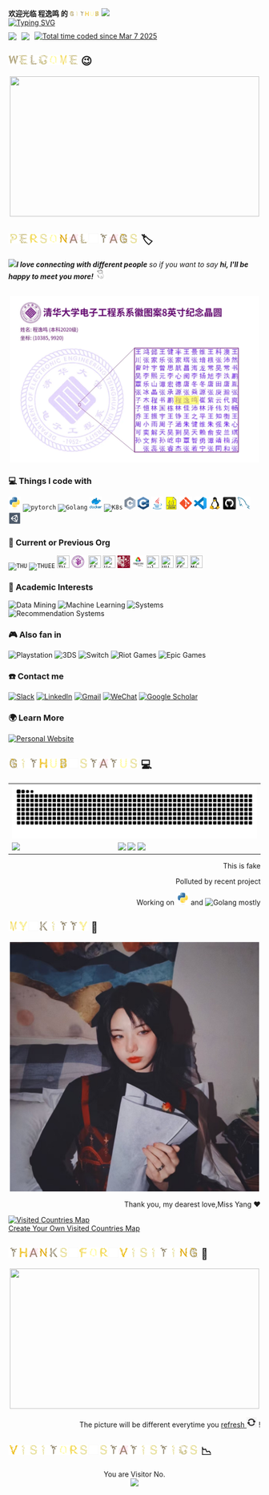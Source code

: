 <!-- 欢迎区域 --> 
<div align="left">
  <strong>欢迎光临 程逸鸣 的 <img src="images/wasm/vvg.svg" width="10" /><img src="images/wasm/vvi.svg" width="10" /><img src="images/wasm/vvt.svg" width="10" /><img src="images/wasm/vvh.svg" width="10" /><img src="images/wasm/vvu.svg" width="10" /><img src="images/wasm/vvb.svg" width="10" /></strong>
  <img src="https://media.giphy.com/media/mGcNjsfWAjY5AEZNw6/giphy.gif" width="50">
</div>

<!-- 名字动态打字效果 -->
<div style="display: flex; align-items: center; gap: 10px;">
  <a href="https://eaminc.github.io/">
    <img src="https://readme-typing-svg.demolab.com?font=Fira+Code&pause=1000&width=800&lines=Eamin+Chan" alt="Typing SVG" />
  </a>
</div>

<!-- 徽章区域 -->
<div style="display: flex; align-items: center; gap: 10px; margin-top: 10px;">
  <img src="https://img.shields.io/github/stars/EaminC?style=flat&logoColor=%23bc266e&labelColor=%23595959&color=%2391ed73" />
  <img src="https://img.shields.io/github/followers/EaminC?style=flat&logoColor=%23bc266e&labelColor=%23595959&color=%2361ed71" />
  <a href="https://wakatime.com/@a6ed95d8-6b44-45ab-bd18-8bf5da334f6a">
    <img src="https://wakatime.com/badge/user/a6ed95d8-6b44-45ab-bd18-8bf5da334f6a.svg" alt="Total time coded since Mar 7 2025" />
  </a>
</div>

<!-- Wink 图片 -->
<!-- welcome -->
## <img src="images/wasm/vvw.svg" width="20" /><img src="images/wasm/vve.svg" width="20" /><img src="images/wasm/vvl.svg" width="20" /><img src="images/wasm/vvc.svg" width="20" /><img src="images/wasm/vvo.svg" width="20" /><img src="images/wasm/vvm.svg" width="20" /><img src="images/wasm/vve.svg" width="20" /> 😉


<p align="center">
  <img src="https://waifu-getter.vercel.app/sfw/wink" width="498" height="280" />
</p>




<!-- Personal Tags 区域 -->
## <img src="images/wasm/vvp.svg" width="20" /><img src="images/wasm/vve.svg" width="20" /><img src="images/wasm/vvr.svg" width="20" /><img src="images/wasm/vvs.svg" width="20" /><img src="images/wasm/vvo.svg" width="20" /><img src="images/wasm/vvn.svg" width="20" /><img src="images/wasm/vva.svg" width="20" /><img src="images/wasm/vvl.svg" width="20" /><img src="images/wasm/vvspace.svg" width="20" /><img src="images/wasm/vvt.svg" width="20" /><img src="images/wasm/vva.svg" width="20" /><img src="images/wasm/vvg.svg" width="20" /><img src="images/wasm/vvs.svg" width="20" /> 🏷️



<img src="https://media1.giphy.com/media/v1.Y2lkPTc5MGI3NjExN3A2MDBzbmUzeXVyNXE4YjQ5cndvbTR4OGdqOTV5cGYzNm83a3o4ayZlcD12MV9pbnRlcm5hbF9naWZfYnlfaWQmY3Q9Zw/tHIRLHtNwxpjIFqPdV/giphy.gif" width="20"><em><b>I love connecting with different people</b> so if you want to say <b>hi, I'll be happy to meet you more!</b> </em><img src="images/pic1.png" width="20">
<br /><br />

<p align="center">
  <a href="http://183.173.146.12:3000/">
    <img src="images/ee.jpg" width="498" />
  </a>
</p>


<!-- 技术栈展示 -->
<h3>💻 Things I code with</h3>
<p align="left">
  <code><img title="Python" height="25" src="images/python-original.svg"></code>
  <code><img title="pytorch" height="25" src="https://raw.githubusercontent.com/rahul-jha98/github_readme_icons/main/language_and_tools/square/pytorch/pytorch.svg"></code>
  <code><img title="Golang" height="25" src="https://raw.githubusercontent.com/marwin1991/profile-technology-icons/refs/heads/main/icons/go.png"></code>
  <code><img title="Docker" height="25" src="https://raw.githubusercontent.com/github/explore/80688e429a7d4ef2fca1e82350fe8e3517d3494d/topics/docker/docker.png"></code>
  <code><img title="K8s" height="25" src="https://avatars.githubusercontent.com/u/13629408?s=200&v=4"></code>
  <code><img title="C" height="25" src="images/c.svg"></code>
  <code><img title="C++" height="25" src="images/cpp.svg"></code>
  <code><img title="Java" height="25" src="images/java-original.svg"></code>
  <code><img title="JSON" height="25" src="images/json.svg"></code>
  <code><img title="Git" height="25" src="images/git-original.svg"></code>
  <code><img title="Visual Studio Code" height="25" src="images/vscode.svg"></code>
  <code><img title="Linux" height="25" src="https://raw.githubusercontent.com/github/explore/80688e429a7d4ef2fca1e82350fe8e3517d3494d/topics/linux/linux.png"></code>
  <code><img title="GitHub" height="25" src="images/github.svg"></code>
  <code><img title="MySQL" height="25" src="images/mysql.svg"></code>
  <code><img title="Unity" height="25" src="images/unity3d.svg"></code>
</p>

<!-- 学校与组织 -->
<h3>🚀 Current or Previous Org</h3>
<p align="left">
  <code><img title="THU" height="25" src="https://upload.wikimedia.org/wikipedia/commons/e/ec/Tsinghua_University_Logo.svg"></code>
  <code><img title="THUEE" height="25" src="https://upload.wikimedia.org/wikipedia/zh/d/d0/Department_of_Electronic_Engineering%2C_Tsinghua_University.svg"></code>
  <code><img title="THULAW" width="25" height="25" src="https://upload.wikimedia.org/wikipedia/zh/c/cd/School_of_Law%2C_Tsinghua_University.svg"></code>
  <code><img title="THUIE" width="30" height="25" src="images/thuie.png"></code>
  <code><img title="FIBLAB" width="25" height="25" src="https://fi.ee.tsinghua.edu.cn/static/img/logo/thu-fib-lab.svg"></code>
  <code><img title="Uchicago" width="25" height="25" src="https://upload.wikimedia.org/wikipedia/en/7/79/University_of_Chicago_shield.svg"></code>
  <code><img title="UchiCS" width="25" height="25" src="images/UChics.jpeg"></code>
  <code><img title="Argone" width="25" height="25" src="images/Argone.png"></code>
  <code><img title="vllm" width="25" height="25" src="https://avatars.githubusercontent.com/u/136984999?s=200&v=4"></code>
  <code><img title="UH" width="25" height="25" src="https://upload.wikimedia.org/wikipedia/commons/e/e8/Houston_Cougars_primary_logo.svg"></code>
  <code><img title="EESAST" width="25" height="25" src="https://docs.eesast.com/img/favicon.ico"></code>
  <code><img title="MidSchool" width="25" height="25" src="https://upload.wikimedia.org/wikipedia/commons/b/b7/High_School_of_JDFZ_funny_picture.jpg"></code>
</p>

<!-- 学术兴趣 -->
### 📖 Academic Interests
![Data Mining](https://img.shields.io/badge/Data%20Mining-0078D4?style=for-the-badge&logo=databricks&logoColor=white)
![Machine Learning](https://img.shields.io/badge/Machine%20Learning-F9A03C?style=for-the-badge&logo=pytorch&logoColor=white)
![Systems](https://img.shields.io/badge/Systems-8A2BE2?style=for-the-badge&logo=nvidia&logoColor=white)
![Recommendation Systems](https://img.shields.io/badge/Recommendation%20Systems-FF4088?style=for-the-badge&logo=meituan&logoColor=white)

<!-- 兴趣爱好 -->
### 🎮 Also fan in
![Playstation](https://img.shields.io/badge/Playstation-003791?style=for-the-badge&logo=playstation&logoColor=white)
![3DS](https://img.shields.io/badge/3DS-D12228?style=for-the-badge&logo=nintendo-3ds&logoColor=white)
![Switch](https://img.shields.io/badge/Switch-E60012?style=for-the-badge&logo=nintendo-switch&logoColor=white)
![Riot Games](https://img.shields.io/badge/riotgames-D32936.svg?style=for-the-badge&logo=riotgames&logoColor=white)
![Epic Games](https://img.shields.io/badge/epicgames-%23313131.svg?style=for-the-badge&logo=epicgames&logoColor=white)

<!-- 联系方式 -->
### ☎️ Contact me
[![Slack](https://img.shields.io/badge/Slack-4A154B?style=for-the-badge&logo=slack&logoColor=white)](https://eaminsslack.slack.com/archives/C08H4BZPXNV)
[![LinkedIn](https://img.shields.io/badge/LinkedIn-%230077B5.svg?style=for-the-badge&logo=linkedin&logoColor=white)](https://www.linkedin.com/in/yiming-cheng-429999330/)
[![Gmail](https://img.shields.io/badge/Gmail-D14836?style=for-the-badge&logo=gmail&logoColor=white)](mailto:eaminc0328@gmail.com)
[![WeChat](https://img.shields.io/badge/WeChat-07C160?style=for-the-badge&logo=wechat&logoColor=white)](https://raw.githubusercontent.com/EaminC/EaminC/main/images/Wechat.jpg)
[![Google Scholar](https://img.shields.io/badge/Google%20Scholar-FF4088?style=for-the-badge&logo=google-scholar&logoColor=white)](https://scholar.google.com/citations?user=NeeNIjIAAAAJ&hl=en)

<!-- 个人网站 -->
### 🌍 Learn More
[![Personal Website](https://img.shields.io/badge/Personal%20Website-Click-%23022233?style=for-the-badge&logo=googlechrome&labelColor=%2302c6a4&logoColor=white)](https://eaminc.github.io/)


<!-- GitHub 统计区域 -->
## <img src="images/wasm/vvg.svg" width="20" /><img src="images/wasm/vvi.svg" width="20" /><img src="images/wasm/vvt.svg" width="20" /><img src="images/wasm/vvh.svg" width="20" /><img src="images/wasm/vvu.svg" width="20" /><img src="images/wasm/vvb.svg" width="20" /><img src="images/wasm/vvspace.svg" width="20" /><img src="images/wasm/vvs.svg" width="20" /><img src="images/wasm/vvt.svg" width="20" /><img src="images/wasm/vva.svg" width="20" /><img src="images/wasm/vvt.svg" width="20" /><img src="images/wasm/vvu.svg" width="20" /><img src="images/wasm/vvs.svg" width="20" /> 💻


<table width="100%" cellspacing="0" cellpadding="0">
  <!-- Snake 动画横幅，单独一行 -->
  <tr>
    <td colspan="2">
      <picture width="100%">
        <source width="100%" media="(prefers-color-scheme: dark)" srcset="https://raw.githubusercontent.com/EaminC/EaminC/output/github-contribution-grid-snake-dark.svg">
        <source width="100%" media="(prefers-color-scheme: light)" srcset="https://raw.githubusercontent.com/EaminC/EaminC/output/github-contribution-grid-snake.svg">
        <img width="100%" alt="github contribution grid snake animation" src="https://raw.githubusercontent.com/EaminC/EaminC/output/github-contribution-grid-snake.svg">
      </picture>
    </td>
  </tr>

  <!-- 主内容 -->
  <tr valign="top">
    <td width="42%" style="padding-right: 10px;">
      <!-- 语言使用图 -->
      <img 
        src="https://github-readme-stats.vercel.app/api/top-langs/?username=EaminC&locale=ja&line_height=33&theme=dracula&langs_count=20&layout=donut-vertical" 
        width="100%" 
        style="object-fit: cover; width: 100%;" 
      />
    </td>
    <td width="58%">
      <!-- 连续打卡图 -->
      <picture>
        <source media="(prefers-color-scheme: dark)" srcset="https://github-readme-streak-stats.herokuapp.com/?user=EaminC&theme=dark&hide_border=true" />
        <source media="(prefers-color-scheme: light)" srcset="https://github-readme-streak-stats.herokuapp.com/?user=EaminC&theme=light&hide_border=true" />
        <img 
          src="https://github-readme-streak-stats.herokuapp.com/?user=EaminC&theme=default&hide_border=true" 
          width="100%" 
        />
      </picture>
      <!-- 奖杯图 -->
      <img 
        src="https://github-profile-trophy.vercel.app/?username=EaminC&theme=gruvbox&row=1&column=5&no-frame=true&no-bg=true" 
        width="100%" 
      />
      <!-- 总览图 -->
      <img 
        src="https://github-readme-stats.vercel.app/api?username=EaminC&show_icons=true&theme=cobalt&count_private=true" 
        width="100%" 
      />
    </td>
  </tr>
</table>


<p align="right">This is fake</p>
<p align="right">Polluted by recent project</p>
<p align="right">Working on <img title="Python" height="25" src="images/python-original.svg"> and <img title="Golang" height="25" src="https://raw.githubusercontent.com/marwin1991/profile-technology-icons/refs/heads/main/icons/go.png"> mostly</p>



<!-- Girlfriend -->
## <img src="images/wasm/vvm.svg" width="20" /><img src="images/wasm/vvy.svg" width="20" /><img src="images/wasm/vvspace.svg" width="20" /><img src="images/wasm/vvk.svg" width="20" /><img src="images/wasm/vvi.svg" width="20" /><img src="images/wasm/vvt.svg" width="20" /><img src="images/wasm/vvt.svg" width="20" /><img src="images/wasm/vvy.svg" width="20" /> 💍

<p align="center">
  <img src="images/Lu.JPG" width="498" />
</p>



<p align="right">
  Thank you, my dearest love,Miss Yang ❤️
</p>


<!-- place been to -->
<a href="https://map1.maploco.com/visited-countries/mine.php?c1=m9bbf7zw5c-b33r633z7k-b33z27k740-b33j9yo3y8-2rrvthoagw">
  <img src="https://map1.maploco.com/visited-countries/ml/m9bbf7zw5c-b33r633z7k-b33z27k740-b33j9yo3y8-2rrvthoagw.gif" alt="Visited Countries Map" border="0">
  <br>
  Create Your Own Visited Countries Map
</a>
<!-- 最后感谢访问 -->

## <img src="images/wasm/vvt.svg" width="20" /><img src="images/wasm/vvh.svg" width="20" /><img src="images/wasm/vva.svg" width="20" /><img src="images/wasm/vvn.svg" width="20" /><img src="images/wasm/vvk.svg" width="20" /><img src="images/wasm/vvs.svg" width="20" /><img src="images/wasm/vvspace.svg" width="20" /><img src="images/wasm/vvf.svg" width="20" /><img src="images/wasm/vvo.svg" width="20" /><img src="images/wasm/vvr.svg" width="20" /><img src="images/wasm/vvspace.svg" width="20" /><img src="images/wasm/vvv.svg" width="20" /><img src="images/wasm/vvi.svg" width="20" /><img src="images/wasm/vvs.svg" width="20" /><img src="images/wasm/vvi.svg" width="20" /><img src="images/wasm/vvt.svg" width="20" /><img src="images/wasm/vvi.svg" width="20" /><img src="images/wasm/vvn.svg" width="20" /><img src="images/wasm/vvg.svg" width="20" /> 🎉
<p align="center">
  <img 
    src="https://waifu-getter.vercel.app/sfw?eps=dance,wave,cry,smug,happy,cringe,blush,smile,glomp,highfive,pat,hug" 
    width="498" 
    height="280" 
  />
</p>

<p align="right">
  The picture will be different everytime you <a href="https://github.com/EaminC">refresh   <img src="images/fresh.png" width="20" /></a> !
</p>



<!-- 访客统计 -->
## <img src="images/wasm/vvv.svg" width="20" /><img src="images/wasm/vvi.svg" width="20" /><img src="images/wasm/vvs.svg" width="20" /><img src="images/wasm/vvi.svg" width="20" /><img src="images/wasm/vvt.svg" width="20" /><img src="images/wasm/vvo.svg" width="20" /><img src="images/wasm/vvr.svg" width="20" /><img src="images/wasm/vvs.svg" width="20" /><img src="images/wasm/vvspace.svg" width="20" /><img src="images/wasm/vvs.svg" width="20" /><img src="images/wasm/vvt.svg" width="20" /><img src="images/wasm/vva.svg" width="20" /><img src="images/wasm/vvt.svg" width="20" /><img src="images/wasm/vvi.svg" width="20" /><img src="images/wasm/vvs.svg" width="20" /><img src="images/wasm/vvt.svg" width="20" /><img src="images/wasm/vvi.svg" width="20" /><img src="images/wasm/vvc.svg" width="20" /><img src="images/wasm/vvs.svg" width="20" /> 📉
<p align="center">
  You are Visitor No.<br>
  <img src="https://count.getloli.com/@EaminC?name=EaminC&theme=rule34&padding=7&offset=0&align=top&scale=1&pixelated=1&darkmode=auto" />
</p>




